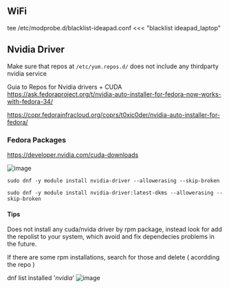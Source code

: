 
## WiFi
tee /etc/modprobe.d/blacklist-ideapad.conf <<< "blacklist ideapad_laptop"


## Nvidia Driver

Make sure that repos at `/etc/yum.repos.d/` does not include any thirdparty nvidia service


Guia to Repos for Nvidia drivers + CUDA  <br>
https://ask.fedoraproject.org/t/nvidia-auto-installer-for-fedora-now-works-with-fedora-34/

https://copr.fedorainfracloud.org/coprs/t0xic0der/nvidia-auto-installer-for-fedora/


### Fedora Packages

https://developer.nvidia.com/cuda-downloads


![image](https://user-images.githubusercontent.com/14207635/139580676-7374bfcf-ad26-43de-8275-a8baee203b16.png)

```
sudo dnf -y module install nvidia-driver --allowerasing --skip-broken

sudo dnf -y module install nvidia-driver:latest-dkms --allowerasing --skip-broken

```

#### Tips
Does not install any cuda/nvida driver by rpm package, instead look for add the repolist to your system, which avoid and fix dependecies problems in the future.

If there are some rpm installations, search for those and delete ( acordding the repo ) 

dnf list installed '*nvidia*' 
![image](https://user-images.githubusercontent.com/14207635/139586439-2b1e64aa-9cf7-44ea-9110-b3634db84d01.png)

